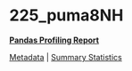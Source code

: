# 225_puma8NH

[**Pandas Profiling Report**](https://epistasislab.github.io/penn-ml-benchmarks/profile/225_puma8NH.html)

[Metadata](metadata.yaml) | [Summary Statistics](summary_stats.csv)

